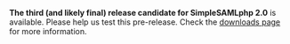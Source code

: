 **The third (and likely final) release candidate for SimpleSAMLphp 2.0** is available. Please help us test this pre-release. Check the [downloads page](/download) for more information.
